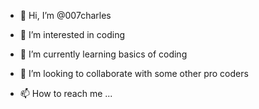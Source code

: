 - 👋 Hi, I’m @007charles
- 👀 I’m interested in coding 
- 🌱 I’m currently learning basics of coding 
- 💞️ I’m looking to collaborate with some other pro coders

- 📫 How to reach me ...

<!---
007charles/007charles is a ✨ special ✨ repository because its `README.md` (this file) appears on your GitHub profile.
You can click the Preview link to take a look at your changes.
--->
